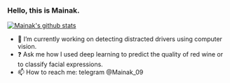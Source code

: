 ### Hello, this is Mainak.

[![Mainak's github stats](https://github-readme-stats.vercel.app/api?username=Mainakdeb&hide=["contribs","prs"]&show_icons=true&title_color=fff&icon_color=79ff97&text_color=79ff97&bg_color=151515)](https://github.com/anuraghazra/github-readme-stats)

- :car: I’m currently working on detecting distracted drivers using computer vision. 
- :question: Ask me how I used deep learning to predict the quality of red wine or to classify facial expressions.
- 📫 How to reach me: telegram @Mainak_09 
